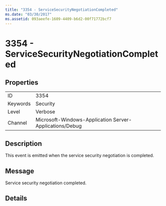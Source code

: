 ```yaml
---
title: "3354 - ServiceSecurityNegotiationCompleted"
ms.date: "03/30/2017"
ms.assetid: 093aeefe-1609-4409-b6d2-00f71772bcf7
---
```

# 3354 - ServiceSecurityNegotiationCompleted

## Properties  
  
|||  
|-|-|  
|ID|3354|  
|Keywords|Security|  
|Level|Verbose|  
|Channel|Microsoft-Windows-Application Server-Applications/Debug|  
  
## Description  

 This event is emitted when the service security negotiation is completed.  
  
## Message  

 Service security negotiation completed.  
  
## Details
